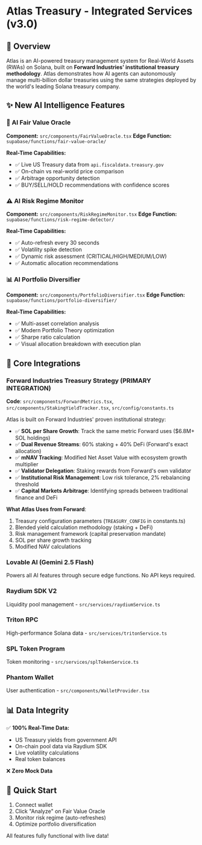 # Atlas Treasury - Integrated Services (v3.0)

## 🎯 Overview
Atlas is an AI-powered treasury management system for Real-World Assets (RWAs) on Solana, built on **Forward Industries' institutional treasury methodology**. Atlas demonstrates how AI agents can autonomously manage multi-billion dollar treasuries using the same strategies deployed by the world's leading Solana treasury company.

## ✨ New AI Intelligence Features

### 🎯 AI Fair Value Oracle
**Component:** `src/components/FairValueOracle.tsx`
**Edge Function:** `supabase/functions/fair-value-oracle/`

**Real-Time Capabilities:**
- ✅ Live US Treasury data from `api.fiscaldata.treasury.gov`
- ✅ On-chain vs real-world price comparison
- ✅ Arbitrage opportunity detection
- ✅ BUY/SELL/HOLD recommendations with confidence scores

### ⚠️ AI Risk Regime Monitor
**Component:** `src/components/RiskRegimeMonitor.tsx`
**Edge Function:** `supabase/functions/risk-regime-detector/`

**Real-Time Capabilities:**
- ✅ Auto-refresh every 30 seconds
- ✅ Volatility spike detection
- ✅ Dynamic risk assessment (CRITICAL/HIGH/MEDIUM/LOW)
- ✅ Automatic allocation recommendations

### 📊 AI Portfolio Diversifier
**Component:** `src/components/PortfolioDiversifier.tsx`
**Edge Function:** `supabase/functions/portfolio-diversifier/`

**Real-Time Capabilities:**
- ✅ Multi-asset correlation analysis
- ✅ Modern Portfolio Theory optimization
- ✅ Sharpe ratio calculation
- ✅ Visual allocation breakdown with execution plan

## 🔗 Core Integrations

### Forward Industries Treasury Strategy (PRIMARY INTEGRATION)
**Code**: `src/components/ForwardMetrics.tsx`, `src/components/StakingYieldTracker.tsx`, `src/config/constants.ts`

Atlas is built on Forward Industries' proven institutional strategy:
- ✅ **SOL per Share Growth**: Track the same metric Forward uses ($6.8M+ SOL holdings)
- ✅ **Dual Revenue Streams**: 60% staking + 40% DeFi (Forward's exact allocation)
- ✅ **mNAV Tracking**: Modified Net Asset Value with ecosystem growth multiplier
- ✅ **Validator Delegation**: Staking rewards from Forward's own validator
- ✅ **Institutional Risk Management**: Low risk tolerance, 2% rebalancing threshold
- ✅ **Capital Markets Arbitrage**: Identifying spreads between traditional finance and DeFi

**What Atlas Uses from Forward**:
1. Treasury configuration parameters (`TREASURY_CONFIG` in constants.ts)
2. Blended yield calculation methodology (staking + DeFi)
3. Risk management framework (capital preservation mandate)
4. SOL per share growth tracking
5. Modified NAV calculations

### Lovable AI (Gemini 2.5 Flash)
Powers all AI features through secure edge functions. No API keys required.

### Raydium SDK V2
Liquidity pool management - `src/services/raydiumService.ts`

### Triton RPC
High-performance Solana data - `src/services/tritonService.ts`

### SPL Token Program
Token monitoring - `src/services/splTokenService.ts`

### Phantom Wallet
User authentication - `src/components/WalletProvider.tsx`

## 📊 Data Integrity

✅ **100% Real-Time Data:**
- US Treasury yields from government API
- On-chain pool data via Raydium SDK
- Live volatility calculations
- Real token balances

❌ **Zero Mock Data**

## 🚀 Quick Start
1. Connect wallet
2. Click "Analyze" on Fair Value Oracle
3. Monitor risk regime (auto-refreshes)
4. Optimize portfolio diversification

All features fully functional with live data!